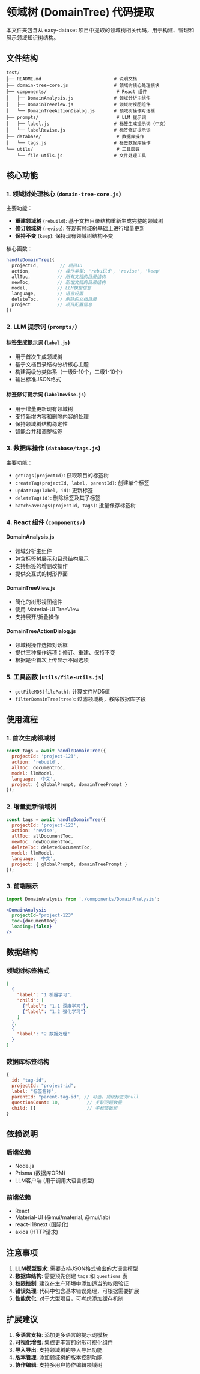 # 领域树 (DomainTree) 代码提取

本文件夹包含从 easy-dataset 项目中提取的领域树相关代码，用于构建、管理和展示领域知识树结构。

## 文件结构

```
test/
├── README.md                           # 说明文档
├── domain-tree-core.js                 # 领域树核心处理模块
├── components/                          # React 组件
│   ├── DomainAnalysis.js               # 领域分析主组件
│   ├── DomainTreeView.js               # 领域树视图组件
│   └── DomainTreeActionDialog.js       # 领域树操作对话框
├── prompts/                             # LLM 提示词
│   ├── label.js                        # 标签生成提示词（中文）
│   └── labelRevise.js                  # 标签修订提示词
├── database/                            # 数据库操作
│   └── tags.js                         # 标签数据库操作
└── utils/                               # 工具函数
    └── file-utils.js                   # 文件处理工具
```

## 核心功能

### 1. 领域树处理核心 (`domain-tree-core.js`)

主要功能：
- **重建领域树** (`rebuild`): 基于文档目录结构重新生成完整的领域树
- **修订领域树** (`revise`): 在现有领域树基础上进行增量更新
- **保持不变** (`keep`): 保持现有领域树结构不变

核心函数：
```javascript
handleDomainTree({
  projectId,        // 项目ID
  action,          // 操作类型: 'rebuild', 'revise', 'keep'
  allToc,          // 所有文档的目录结构
  newToc,          // 新增文档的目录结构
  model,           // LLM模型信息
  language,        // 语言设置
  deleteToc,       // 删除的文档目录
  project          // 项目配置信息
})
```

### 2. LLM 提示词 (`prompts/`)

#### 标签生成提示词 (`label.js`)
- 用于首次生成领域树
- 基于文档目录结构分析核心主题
- 构建两级分类体系（一级5-10个，二级1-10个）
- 输出标准JSON格式

#### 标签修订提示词 (`labelRevise.js`)
- 用于增量更新现有领域树
- 支持新增内容和删除内容的处理
- 保持领域树结构稳定性
- 智能合并和调整标签

### 3. 数据库操作 (`database/tags.js`)

主要功能：
- `getTags(projectId)`: 获取项目的标签树
- `createTag(projectId, label, parentId)`: 创建单个标签
- `updateTag(label, id)`: 更新标签
- `deleteTag(id)`: 删除标签及其子标签
- `batchSaveTags(projectId, tags)`: 批量保存标签树

### 4. React 组件 (`components/`)

#### DomainAnalysis.js
- 领域分析主组件
- 包含标签树展示和目录结构展示
- 支持标签的增删改操作
- 提供交互式的树形界面

#### DomainTreeView.js
- 简化的树形视图组件
- 使用 Material-UI TreeView
- 支持展开/折叠操作

#### DomainTreeActionDialog.js
- 领域树操作选择对话框
- 提供三种操作选项：修订、重建、保持不变
- 根据是否首次上传显示不同选项

### 5. 工具函数 (`utils/file-utils.js`)

- `getFileMD5(filePath)`: 计算文件MD5值
- `filterDomainTree(tree)`: 过滤领域树，移除数据库字段

## 使用流程

### 1. 首次生成领域树

```javascript
const tags = await handleDomainTree({
  projectId: 'project-123',
  action: 'rebuild',
  allToc: documentToc,
  model: llmModel,
  language: '中文',
  project: { globalPrompt, domainTreePrompt }
});
```

### 2. 增量更新领域树

```javascript
const tags = await handleDomainTree({
  projectId: 'project-123',
  action: 'revise',
  allToc: allDocumentToc,
  newToc: newDocumentToc,
  deleteToc: deletedDocumentToc,
  model: llmModel,
  language: '中文',
  project: { globalPrompt, domainTreePrompt }
});
```

### 3. 前端展示

```jsx
import DomainAnalysis from './components/DomainAnalysis';

<DomainAnalysis
  projectId="project-123"
  toc={documentToc}
  loading={false}
/>
```

## 数据结构

### 领域树标签格式

```json
[
  {
    "label": "1 机器学习",
    "child": [
      {"label": "1.1 深度学习"},
      {"label": "1.2 强化学习"}
    ]
  },
  {
    "label": "2 数据处理"
  }
]
```

### 数据库标签结构

```javascript
{
  id: "tag-id",
  projectId: "project-id",
  label: "标签名称",
  parentId: "parent-tag-id", // 可选，顶级标签为null
  questionCount: 10,          // 关联问题数量
  child: []                   // 子标签数组
}
```

## 依赖说明

### 后端依赖
- Node.js
- Prisma (数据库ORM)
- LLM客户端 (用于调用大语言模型)

### 前端依赖
- React
- Material-UI (@mui/material, @mui/lab)
- react-i18next (国际化)
- axios (HTTP请求)

## 注意事项

1. **LLM模型要求**: 需要支持JSON格式输出的大语言模型
2. **数据库结构**: 需要预先创建 `tags` 和 `questions` 表
3. **权限控制**: 建议在生产环境中添加适当的权限验证
4. **错误处理**: 代码中包含基本错误处理，可根据需要扩展
5. **性能优化**: 对于大型项目，可考虑添加缓存机制

## 扩展建议

1. **多语言支持**: 添加更多语言的提示词模板
2. **可视化增强**: 集成更丰富的树形可视化组件
3. **导入导出**: 支持领域树的导入导出功能
4. **版本管理**: 添加领域树的版本控制功能
5. **协作编辑**: 支持多用户协作编辑领域树
